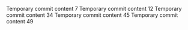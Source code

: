 Temporary commit content 7
Temporary commit content 12
Temporary commit content 34
Temporary commit content 45
Temporary commit content 49
